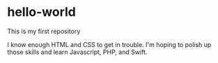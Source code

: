 # hello-world

This is my first repository

I know enough HTML and CSS to get in trouble. I'm hoping to polish up those skills and learn Javascript, PHP, and Swift.
